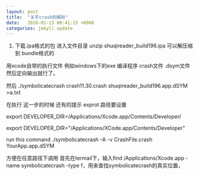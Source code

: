 ```yaml
---
layout: post
title:  "关于crash的解析"
date:   2016-01-13 00:41:15 +0800
categories: jekyll update
---
```

1. 下载.ipa格式的包  进入文件目录
unzip shuqireader_build196.ipa   可以解压缩到 bundle格式的

用xcode自带的执行文件  例如windows下的exe 编译程序   crash文件   .dsym文件  然后定向输出就行了。


然后 ./symbolicatecrash crash11.30.crash shuqireader_build196.app.dSYM >a.txt


在执行 这一步的时候 还有的提示  exprot 路径要设置

export DEVELOPER_DIR=/Applications/Xcode.app/Contents/Developer/



export DEVELOPER_DIR="/Applications/XCode.app/Contents/Developer" 

run this command ./symbolicatecrash -A -v CrashFile.crash  YourApp.app.dSYM


方便在任意路径下调用
首先在termail下，输入find /Applications/Xcode.app -name symbolicatecrash -type f，用来查找symbolicatecrash的真实位置，
